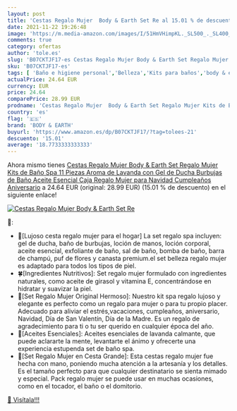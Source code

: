 ```yaml
---
layout: post
title: 'Cestas Regalo Mujer  Body & Earth Set Re al 15.01 % de descuento'
date: 2021-11-22 19:26:48
image: 'https://m.media-amazon.com/images/I/51HmVHimpKL._SL500_._SL400_.jpg'
comments: true
category: ofertas
author: 'tole.es'
slug: 'B07CKTJF17-es Cestas Regalo Mujer Body & Earth Set Regalo Mujer Kits de...'
sku: 'B07CKTJF17-es'
tags: [ 'Baño e higiene personal','Belleza','Kits para baños','body & earth','navidad', ]
actualPrice: 24.64 EUR
currency: EUR
price: 24.64
comparePrice: 28.99 EUR
prodname: 'Cestas Regalo Mujer  Body & Earth Set Regalo Mujer Kits de Baño Spa 11 Piezas Aroma de Lavanda con Gel de Ducha Burbujas de Baño Aceite Esencial Caja Regalo Mujer para Navidad Cumpleaños Aniversario'
country: 'es'
flag: '🇪🇸'
brand: 'BODY & EARTH'
buyurl: 'https://www.amazon.es/dp/B07CKTJF17/?tag=tolees-21'
descuento: '15.01'
average: '18.7733333333333'
---
```


Ahora mismo tienes [Cestas Regalo Mujer  Body & Earth Set Regalo Mujer Kits de Baño Spa 11 Piezas Aroma de Lavanda con Gel de Ducha Burbujas de Baño Aceite Esencial Caja Regalo Mujer para Navidad Cumpleaños Aniversario](https://www.amazon.es/dp/B07CKTJF17/?tag=tolees-21) a 24.64 EUR (original: 28.99 EUR) (15.01 %  de descuento) en el siguiente enlace!

[![Cestas Regalo Mujer  Body & Earth Set Re](https://m.media-amazon.com/images/I/51HmVHimpKL._SL500_._SL400_.jpg)](https://www.amazon.es/dp/B07CKTJF17/?tag=tolees-21)

🔎:

- 🌈[Lujoso cesta regalo mujer para el hogar] La set regalo spa incluyen: gel de ducha, baño de burbujas, loción de manos, loción corporal, aceite esencial, exfoliante de baño, sal de baño, bomba de baño, barra de champú, puf de flores y canasta premium.el set belleza regalo mujer es adaptado para todos los tipos de piel.
- 🍀[Ingredientes Nutritivos]: Set regalo mujer formulado con ingredientes naturales, como aceite de girasol y vitamina E, concentrándose en hidratar y suavizar la piel.
- 🎀[Set Regalo Mujer Original Hermoso]: Nuestro kit spa regalo lujoso y elegante es perfecto como un regalo para mujer o para tu propio placer. Adecuado para aliviar el estrés,vacaciones, cumpleaños, aniversario, Navidad, Día de San Valentín, Día de la Madre. Es un regalo de agradecimiento para ti o tu ser querido en cualquier época del año.
- 🍄[Aceites Esenciales]: Aceites esenciales de lavanda calmante, que puede aclararte la mente, levantarte el ánimo y ofrecerte una experiencia estupenda set de baño spa.
- 🌵[Set Regalo Mujer en Cesta Grande]: Esta cestas regalo mujer fue hecha con mano, poniendo mucha atención a la artesanía y los detalles. Es el tamaño perfecto para que cualquier destinatario se sienta mimado y especial. Pack regalo mujer se puede usar en muchas ocasiones, como en el tocador, el baño o el domitorio.

[🛒 Visítala!!!](https://www.amazon.es/dp/B07CKTJF17/?tag=tolees-21)
